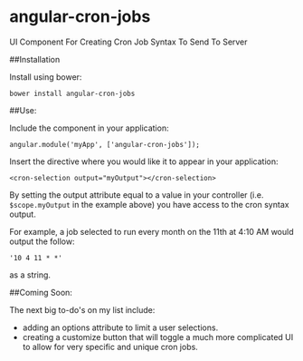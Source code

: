 # angular-cron-jobs
UI Component For Creating Cron Job Syntax To Send To Server

##Installation

Install using bower:

`bower install angular-cron-jobs`

##Use:

Include the component in your application:

    angular.module('myApp', ['angular-cron-jobs']);

Insert the directive where you would like it to appear in your application:

    <cron-selection output="myOutput"></cron-selection>

By setting the output attribute equal to a value in your controller (i.e. `$scope.myOutput` in the example above) you have access to the cron syntax output.  

For example, a job selected to run every month on the 11th at 4:10 AM would output the follow:

    '10 4 11 * *'

as a string.

##Coming Soon:

The next big to-do's on my list include:

* adding an options attribute to limit a user selections.
* creating a customize button that will toggle a much more complicated UI to allow for very specific and unique cron jobs.
